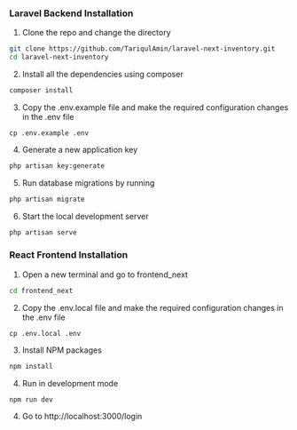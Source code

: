 ### Laravel Backend Installation

1. Clone the repo and change the directory

```sh
git clone https://github.com/TariqulAmin/laravel-next-inventory.git
cd laravel-next-inventory
```

2. Install all the dependencies using composer

```sh
composer install
```

3. Copy the .env.example file and make the required configuration changes in the .env file

```
cp .env.example .env
```

4. Generate a new application key

```sh
php artisan key:generate
```

5. Run database migrations by running

```sh
php artisan migrate
```

6. Start the local development server

```sh
php artisan serve
```

### React Frontend Installation

1. Open a new terminal and go to frontend_next

```sh
cd frontend_next
```

2. Copy the .env.local file and make the required configuration changes in the .env file

```
cp .env.local .env
```

3. Install NPM packages

```sh
npm install
```

4. Run in development mode

```sh
npm run dev
```

4. Go to http://localhost:3000/login
